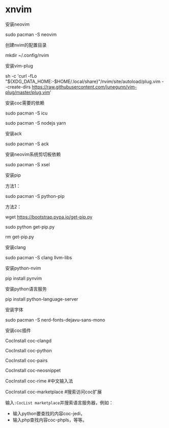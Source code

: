 # xnvim
安装neovim

sudo pacman -S neovim

创建nvim的配置目录

mkdir ~/.config/nvim

安装vim-plug

sh -c 'curl -fLo "${XDG_DATA_HOME:-$HOME/.local/share}"/nvim/site/autoload/plug.vim --create-dirs https://raw.githubusercontent.com/junegunn/vim-plug/master/plug.vim'

安装coc需要的依赖

sudo pacman -S icu

sudo pacman -S nodejs yarn

安装ack

sudo pacman -S ack

安装neovim系统剪切板依赖

sudo pacman -S xsel

安装pip

方法1：

sudo pacman -S python-pip

方法2：

wget https://bootstrap.pypa.io/get-pip.py

sudo python get-pip.py

rm get-pip.py

安装clang

sudo pacman -S clang llvm-libs

安装python-nvim

pip install pynvim

安装python语言服务

pip install python-language-server

安装字体

sudo pacman -S nerd-fonts-dejavu-sans-mono

安装coc插件

CocInstall coc-clangd

CocInstall coc-python

CocInstall coc-pairs

CocInstall coc-neosnippet

CocInstall coc-rime #中文输入法

CocInstall coc-marketplace #搜索访问coc扩展

输入`:CocList marketplace`并搜索语言服务器，例如：

* 输入python要查找的内容coc-jedi，
* 输入php查找内容coc-phpls，等等。

